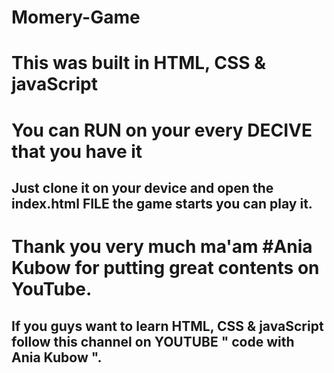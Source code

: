 # Momery-Game
# This was built in HTML, CSS & javaScript


# You can RUN on your every DECIVE that you have it
## Just clone it on your device and open the index.html FILE the game starts you can play it.
# Thank you very much ma'am #Ania Kubow for putting great contents on YouTube.
## If you guys want to learn HTML, CSS & javaScript follow this channel on YOUTUBE " code with Ania Kubow ".
